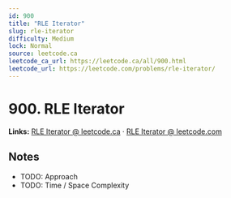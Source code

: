 ```yaml
--- 
id: 900
title: "RLE Iterator"
slug: rle-iterator
difficulty: Medium
lock: Normal
source: leetcode.ca
leetcode_ca_url: https://leetcode.ca/all/900.html
leetcode_url: https://leetcode.com/problems/rle-iterator/
---
```


# 900. RLE Iterator

**Links:** [RLE Iterator @ leetcode.ca](https://leetcode.ca/all/900.html) · [RLE Iterator @ leetcode.com](https://leetcode.com/problems/rle-iterator/)

## Notes
- TODO: Approach
- TODO: Time / Space Complexity

